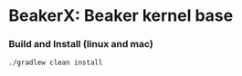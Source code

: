# BeakerX: Beaker kernel base  

### Build and Install (linux and mac)

```
./gradlew clean install
```
